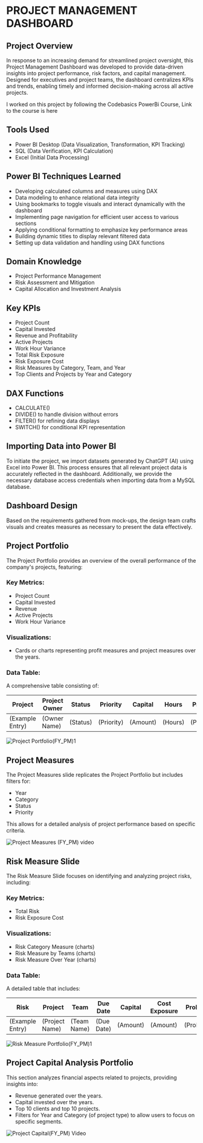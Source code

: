 # PROJECT MANAGEMENT DASHBOARD

## Project Overview

In response to an increasing demand for streamlined project oversight, this Project Management Dashboard was developed to provide data-driven insights into project performance, risk factors, and capital management. Designed for executives and project teams, the dashboard centralizes KPIs and trends, enabling timely and informed decision-making across all active projects.

I worked on this project by following the Codebasics PowerBi Course, Link to the course is here

## Tools Used

<ul>
  <li>Power BI Desktop (Data Visualization, Transformation, KPI Tracking)</li>
  <li>SQL (Data Verification, KPI Calculation)</li>
  <li>Excel (Initial Data Processing)
</li>
</ul>

## Power BI Techniques Learned

<ul>
  <li>Developing calculated columns and measures using DAX</li>
  <li>Data modeling to enhance relational data integrity</li>
  <li>Using bookmarks to toggle visuals and interact dynamically with the dashboard</li>
  <li>Implementing page navigation for efficient user access to various sections</li>
  <li>Applying conditional formatting to emphasize key performance areas</li>
  <li>Building dynamic titles to display relevant filtered data</li>
  <li>Setting up data validation and handling using DAX functions</li>
</ul>

## Domain Knowledge

<ul>
  <li>Project Performance Management</li>
  <li>Risk Assessment and Mitigation</li>
  <li>Capital Allocation and Investment Analysis</li>
</ul>

## Key KPIs

<ul>
  <li>Project Count</li>
  <li>Capital Invested</li>
  <li>Revenue and Profitability</li>
  <li>Active Projects</li>
  <li>Work Hour Variance</li>
  <li>Total Risk Exposure</li>
  <li>Risk Exposure Cost</li>
  <li>Risk Measures by Category, Team, and Year</li>
  <li>Top Clients and Projects by Year and Category</li>
</ul>

## DAX Functions

<ul>
  <li>CALCULATE()</li>
  <li>DIVIDE() to handle division without errors</li>
  <li>FILTER() for refining data displays</li>
  <li>SWITCH() for conditional KPI representation</li>
</ul>

## Importing Data into Power BI

To initiate the project, we import datasets generated by ChatGPT (AI) using Excel into Power BI. This process ensures that all relevant project data is accurately reflected in the dashboard. Additionally, we provide the necessary database access credentials when importing data from a MySQL database.

## Dashboard Design

Based on the requirements gathered from mock-ups, the design team crafts visuals and creates measures as necessary to present the data effectively.

## Project Portfolio

The Project Portfolio provides an overview of the overall performance of the company's projects, featuring:

### Key Metrics:

<ul>
  <li>Project Count</li>
  <li>Capital Invested</li>
  <li>Revenue</li>
  <li>Active Projects</li>
  <li>Work Hour Variance</li>
</ul>

### Visualizations:

- Cards or charts representing profit measures and project measures over the years.

### Data Table:

A comprehensive table consisting of:

| Project         | Project Owner | Status  | Priority | Capital | Hours | Profit |
|------------------|---------------|---------|----------|---------|-------|--------|
| (Example Entry) | (Owner Name)  | (Status) | (Priority) | (Amount) | (Hours) | (Profit) |

![Project Portfolio(FY_PM)1](https://github.com/Vanshika0309/Project-Management-Dashboard/blob/main/Project%20Portfolio(FY_PM)1.png)

## Project Measures

The Project Measures slide replicates the Project Portfolio but includes filters for:

<ul>
  <li>Year</li>
  <li>Category</li>
  <li>Status</li>
  <li>Priority</li>
</ul>

This allows for a detailed analysis of project performance based on specific criteria.

![Project Measures (FY_PM) video](https://github.com/Vanshika0309/Project-Management-Dashboard/blob/main/Project%20Measures%20(FY_PM)%20video.gif)

## Risk Measure Slide

The Risk Measure Slide focuses on identifying and analyzing project risks, including:

### Key Metrics:

<ul>
  <li>Total Risk</li>
  <li>Risk Exposure Cost</li>
</ul>

### Visualizations:

<ul>
  <li>Risk Category Measure (charts)</li>
  <li>Risk Measure by Teams (charts)</li>
  <li>Risk Measure Over Year (charts)</li>
</ul>

### Data Table:

A detailed table that includes:

| Risk              | Project         | Team            | Due Date | Capital | Cost Exposure | Probability |
|-------------------|------------------|------------------|----------|---------|---------------|-------------|
| (Example Entry)  | (Project Name) | (Team Name) | (Due Date) | (Amount) | (Amount)      | (Probability) |

![Risk Measure Portfolio(FY_PM)1](https://github.com/Vanshika0309/Project-Management-Dashboard/blob/main/Risk%20Measure%20Portfolio(FY_PM)1.png)

## Project Capital Analysis Portfolio

This section analyzes financial aspects related to projects, providing insights into:

<ul>
  <li>Revenue generated over the years.</li>
  <li>Capital invested over the years.</li>
  <li>Top 10 clients and top 10 projects.</li>
  <li>Filters for Year and Category (of project type) to allow users to focus on specific segments.</li>
</ul>

![Project Capital(FY_PM) Video](https://github.com/Vanshika0309/Project-Management-Dashboard/blob/main/Project%20Capital(FY_PM)%20Video.gif)



